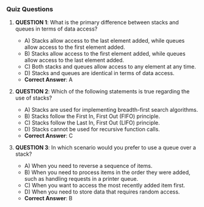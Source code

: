 ### Quiz Questions ###

1. **QUESTION 1**: What is the primary difference between stacks and queues in terms of data access?  
   - A) Stacks allow access to the last element added, while queues allow access to the first element added.  
   - B) Stacks allow access to the first element added, while queues allow access to the last element added.  
   - C) Both stacks and queues allow access to any element at any time.  
   - D) Stacks and queues are identical in terms of data access.  
   - **Correct Answer**: A

2. **QUESTION 2**: Which of the following statements is true regarding the use of stacks?  
   - A) Stacks are used for implementing breadth-first search algorithms.  
   - B) Stacks follow the First In, First Out (FIFO) principle.  
   - C) Stacks follow the Last In, First Out (LIFO) principle.  
   - D) Stacks cannot be used for recursive function calls.  
   - **Correct Answer**: C

3. **QUESTION 3**: In which scenario would you prefer to use a queue over a stack?  
   - A) When you need to reverse a sequence of items.  
   - B) When you need to process items in the order they were added, such as handling requests in a printer queue.  
   - C) When you want to access the most recently added item first.  
   - D) When you need to store data that requires random access.  
   - **Correct Answer**: B